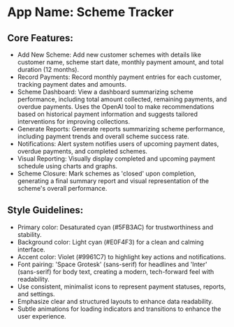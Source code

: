 # **App Name**: Scheme Tracker

## Core Features:

- Add New Scheme: Add new customer schemes with details like customer name, scheme start date, monthly payment amount, and total duration (12 months).
- Record Payments: Record monthly payment entries for each customer, tracking payment dates and amounts.
- Scheme Dashboard: View a dashboard summarizing scheme performance, including total amount collected, remaining payments, and overdue payments. Uses the OpenAI tool to make recommendations based on historical payment information and suggests tailored interventions for improving collections.
- Generate Reports: Generate reports summarizing scheme performance, including payment trends and overall scheme success rate.
- Notifications: Alert system notifies users of upcoming payment dates, overdue payments, and completed schemes.
- Visual Reporting: Visually display completed and upcoming payment schedule using charts and graphs.
- Scheme Closure: Mark schemes as 'closed' upon completion, generating a final summary report and visual representation of the scheme's overall performance.

## Style Guidelines:

- Primary color: Desaturated cyan (#5FB3AC) for trustworthiness and stability.
- Background color: Light cyan (#E0F4F3) for a clean and calming interface.
- Accent color: Violet (#9961C7) to highlight key actions and notifications.
- Font pairing: 'Space Grotesk' (sans-serif) for headlines and 'Inter' (sans-serif) for body text, creating a modern, tech-forward feel with readability.
- Use consistent, minimalist icons to represent payment statuses, reports, and settings.
- Emphasize clear and structured layouts to enhance data readability.
- Subtle animations for loading indicators and transitions to enhance the user experience.